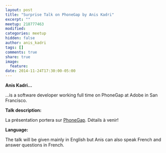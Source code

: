 ```yaml
---
layout: post
title: "Surprise Talk on PhoneGap by Anis Kadri"
excerpt: ""
meetup: 218777463
modified:
categories: meetup
hidden: false
author: anis_kadri
tags: []
comments: true
share: true
image:
  feature:
date: 2014-11-24T17:30:00-05:00
---
```


__Anis Kadri...__

...is a software developer working full time on PhoneGap at Adobe in San Francisco.

__Talk description:__

La présentation portera sur [PhoneGap](http://phonegap.com/). Détails à venir!

__Language:__ 

The talk will be given mainly in English but Anis can also speak French and answer questions in French.
